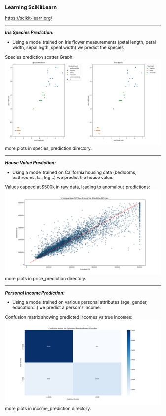 ### Learning SciKitLearn

https://scikit-learn.org/

---

**_Iris Species Prediction:_**

- Using a model trained on Iris flower measurements (petal length, petal width, sepal legth, speal width) we predict the
  species.

Species prediction scatter Graph:
![prediction.png](species_prediction%2Fprediction.png)
more plots in species_prediction directory.

---

**_House Value Prediction:_**

- Using a model trained on California housing data (bedrooms, bathrooms, lat, lng...) we predict the house value.

Values capped at $500k in raw data, leading to anomalous predictions:
![predictions_scatter](price_prediction/predictions_scatter.png)
more plots in price_prediction directory.

---

**_Personal Income Prediction:_**

- Using a model trained on various personal attributes (age, gender, education...) we predict a person's income.

Confusion matrix showing predicted incomes vs true incomes:
![income_matrix](income_prediction/income_matrix.png)
more plots in income_prediction directory.